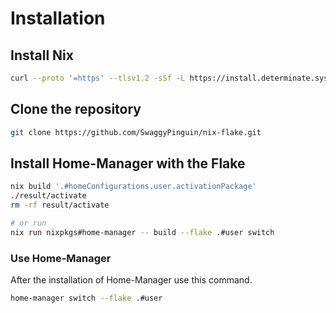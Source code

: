 # Installation

## Install Nix

```bash
curl --proto '=https' --tlsv1.2 -sSf -L https://install.determinate.systems/nix | sh -s -- install
```

## Clone the repository

```bash
git clone https://github.com/SwaggyPinguin/nix-flake.git
```

## Install Home-Manager with the Flake

```bash
nix build '.#homeConfigurations.user.activationPackage'
./result/activate
rm -rf result/activate

# or run
nix run nixpkgs#home-manager -- build --flake .#user switch
```

### Use Home-Manager

After the installation of Home-Manager use this command.

```bash
home-manager switch --flake .#user
```
